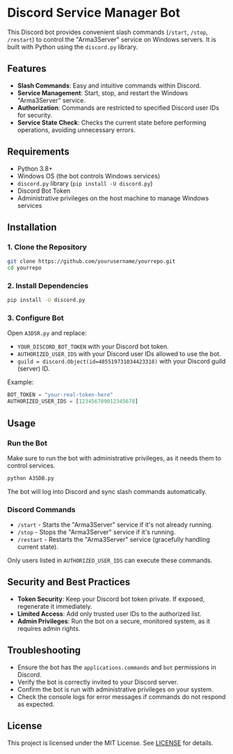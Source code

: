 # Discord Service Manager Bot

This Discord bot provides convenient slash commands (`/start`, `/stop`, `/restart`) to control the "Arma3Server" service on Windows servers. It is built with Python using the `discord.py` library.


## Features

- **Slash Commands**: Easy and intuitive commands within Discord.
- **Service Management**: Start, stop, and restart the Windows "Arma3Server" service.
- **Authorization**: Commands are restricted to specified Discord user IDs for security.
- **Service State Check**: Checks the current state before performing operations, avoiding unnecessary errors.

## Requirements

- Python 3.8+
- Windows OS (the bot controls Windows services)
- `discord.py` library (`pip install -U discord.py`)
- Discord Bot Token
- Administrative privileges on the host machine to manage Windows services


## Installation

### 1. Clone the Repository

```bash
git clone https://github.com/yourusername/yourrepo.git
cd yourrepo
```


### 2. Install Dependencies

```bash
pip install -U discord.py
```

### 3. Configure Bot

Open `A3DSR.py` and replace:

- `YOUR_DISCORD_BOT_TOKEN` with your Discord bot token.
- `AUTHORIZED_USER_IDS` with your Discord user IDs allowed to use the bot.
- `guild = discord.Object(id=485519731034423318)` with your Discord guild (server) ID.

Example:
```python
BOT_TOKEN = "your-real-token-here"
AUTHORIZED_USER_IDS = [123456789012345678]
```


## Usage

### Run the Bot

Make sure to run the bot with administrative privileges, as it needs them to control services.

```bash
python A3SDB.py
```

The bot will log into Discord and sync slash commands automatically.


### Discord Commands

- `/start` - Starts the "Arma3Server" service if it's not already running.
- `/stop` - Stops the "Arma3Server" service if it's running.
- `/restart` - Restarts the "Arma3Server" service (gracefully handling current state).

Only users listed in `AUTHORIZED_USER_IDS` can execute these commands.


## Security and Best Practices

- **Token Security**: Keep your Discord bot token private. If exposed, regenerate it immediately.
- **Limited Access**: Add only trusted user IDs to the authorized list.
- **Admin Privileges**: Run the bot on a secure, monitored system, as it requires admin rights.


## Troubleshooting

- Ensure the bot has the `applications.commands` and `bot` permissions in Discord.
- Verify the bot is correctly invited to your Discord server.
- Confirm the bot is run with administrative privileges on your system.
- Check the console logs for error messages if commands do not respond as expected.


## License

This project is licensed under the MIT License. See [LICENSE](LICENSE) for details.


